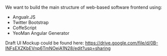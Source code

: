 We want to build the main structure of web-based software frontend using:
* Angualr.JS
* Twitter Bootstrap
* CoffeScript
* YeoMan Angular Generator

Draft UI Mockup could be found here:
https://drive.google.com/file/d/0B-INFsEXZKbEVnp6TmNOejA1N28/edit?usp=sharing

